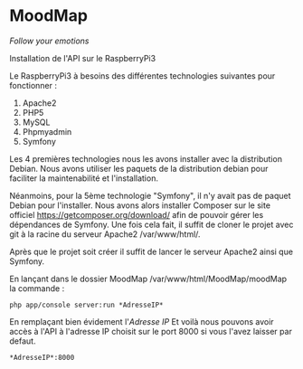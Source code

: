 # MoodMap
*Follow your emotions*


Installation de l'API sur le RaspberryPi3

Le RaspberryPi3 à besoins des différentes technologies suivantes pour fonctionner :

1. Apache2 
2. PHP5
3. MySQL
4. Phpmyadmin
5. Symfony
 
Les 4 premières technologies nous les avons installer avec la distribution Debian.
Nous avons utiliser les paquets de la distribution debian pour faciliter la maintenabilité et l'installation.

Néanmoins, pour la 5ème technologie "Symfony", il n'y avait pas de paquet Debian pour l'installer.
Nous avons alors installer Composer sur le site officiel https://getcomposer.org/download/ afin de pouvoir gérer les dépendances de Symfony.
Une fois cela fait, il suffit de cloner le projet avec git à la racine du serveur Apache2 /var/www/html/.

Après que le projet soit créer il suffit de lancer le serveur Apache2 ainsi que Symfony.

En lançant dans le dossier MoodMap /var/www/html/MoodMap/moodMap la commande :

```
php app/console server:run *AdresseIP*
```

En remplaçant bien évidement l'*Adresse IP* 
Et voilà nous pouvons avoir accès à l'API à l'adresse IP choisit sur le port 8000 si vous l'avez laisser par defaut.

```
*AdresseIP*:8000
```

